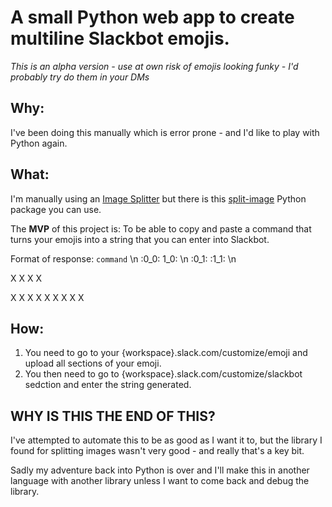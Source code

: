 # A small Python web app to create multiline Slackbot emojis.

_This is an alpha version - use at own risk of emojis looking funky - I'd probably try do them in your DMs_

## Why:

I've been doing this manually which is error prone - and I'd like to play with Python again.

## What:

I'm manually using an [Image Splitter](https://ruyili.ca/image-splitter/) but there is this [split-image](https://pypi.org/project/split-image/) Python package you can use.

The **MVP** of this project is: To be able to copy and paste a command that turns your emojis into a string that you can enter into Slackbot.

Format of response:
`command` \n :0_0: 1_0: \n :0_1: :1_1: \n

X X
X X

X X X
X X X
X X X

## How:

1. You need to go to your {workspace}.slack.com/customize/emoji and upload all sections of your emoji.
2. You then need to go to {workspace}.slack.com/customize/slackbot sedction and enter the string generated.

## WHY IS THIS THE END OF THIS?

I've attempted to automate this to be as good as I want it to, but the library I found for splitting images wasn't very good - and really that's a key bit.

Sadly my adventure back into Python is over and I'll make this in another language with another library unless I want to come back and debug the library.
